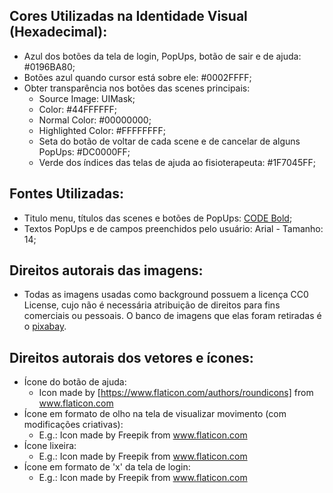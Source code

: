 ## Cores Utilizadas na Identidade Visual (Hexadecimal):
* Azul dos botões da tela de login, PopUps, botão de sair e de ajuda: #0196BA80;
* Botões azul quando cursor está sobre ele: #0002FFFF;
* Obter transparência nos botões das scenes principais:
	* Source Image: UIMask;
	* Color: #44FFFFFF;
	* Normal Color: #00000000;
	* Highlighted Color: #FFFFFFFF;
	* Seta do botão de voltar de cada scene e de cancelar de alguns PopUps: #DC0000FF;
	* Verde dos índices das telas de ajuda ao fisioterapeuta: #1F7045FF;
## Fontes Utilizadas:
* Titulo menu, títulos das scenes e botões de PopUps: [CODE Bold](https://www.dafont.com/pt/code.font);
* Textos PopUps e de campos preenchidos pelo usuário: Arial -  Tamanho: 14;
## Direitos autorais das imagens:
* Todas as imagens usadas como background possuem a licença CC0 License, cujo não é necessária atribuição de direitos para fins comerciais ou pessoais. O banco de imagens que elas foram retiradas é o [pixabay](https://pixabay.com/).
## Direitos autorais dos vetores e ícones:
* Ícone do botão de ajuda:
	* Icon made by [https://www.flaticon.com/authors/roundicons] from www.flaticon.com
* Ícone em formato de olho na tela de visualizar movimento (com modificações criativas):
	* E.g.: Icon made by Freepik from www.flaticon.com
* Ícone lixeira:
	* E.g.: Icon made by Freepik from www.flaticon.com
* Ícone em formato de 'x' da tela de login:
	* E.g.: Icon made by Freepik from www.flaticon.com
